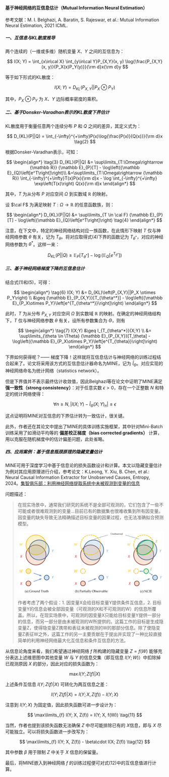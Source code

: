 #### 基于神经网络的互信息估计（Mutual Information Neural Estimation）

参考文献：M. I. Belghazi, A. Baratin, S. Rajeswar, et al.: Mutual Information Neural Estimation, 2021 ICML.

##### 一、互信息与KL散度推导
两个连续的（一维或多维）随机变量 $X$、$Y$ 之间的互信息为：

$$
I(X; Y) = \int_{x\in\cal X} \int_{y\in\cal Y}P_{X,Y}(x, y) \log{\frac{P_{X,Y}(x, y)}{P_X(x)P_Y(y)}}{\rm d}x{\rm d}y
$$

等于如下形式的KL散度：

$$
I(X; Y) = D_{KL}\left(P_{X,Y}||P_X \otimes P_Y\right) \tag{1}
$$

其中，$P_X\otimes P_Y$ 为 $X$、$Y$ 边际概率密度的乘积。

##### 二、基于Donsker-Varadhan表示的KL散度下界估计

KL散度用于衡量任意两个连续分布 $P$ 和 $Q$ 之间的差异，其定义式为：

$$
D_{KL}(P||Q) = \int_{-\infty}^{+\infty}P(x)\log{\frac{P(x)}{Q(x)}}{\rm d}x \tag{2}
$$

根据Donsker-Varadhan表示，可知：

$$
\begin{align*} \tag{3}
    D_{KL}(P||Q) &= \sup\limits_{T:\Omega\rightarrow {\mathbb R}} {\mathbb E}_{P}[T] - \log\left({\mathbb E}_{Q}\left[e^T\right]\right)\\
    &=\sup\limits_{T:\Omega\rightarrow {\mathbb R}} \int_{-\infty}^{+\infty}T(x)P(x){\rm d}x - \log \int_{-\infty}^{+\infty} \exp\left(T(x)\right) Q(x){\rm d}x
\end{align*}
$$

其中，$T$ 为从分布 $P$ 对应空间 $\Omega$ 到实数域 $\mathbb R$ 的映射。

设 $\cal F$ 为满足映射 $T: \Omega\rightarrow {\mathbb R}$ 的任意函数族，则：

$$
\begin{align*}
    D_{KL}(P||Q) &= \sup\limits_{T \in \cal F} {\mathbb E}_{P}[T] - \log\left({\mathbb E}_{Q}\left[e^T\right]\right) \tag{4}
\end{align*}
$$

注意，在下文中，特定的神经网络结构对应一族函数，在此情形下映射 $T$ 仅与神经网络参数 $\theta$ 有关，记为 $T_\theta$。将对应取得式(4)下界的函数记为 $T_{\theta^*}$，对应的神经网络参数为 $\theta^*$。这样一来：

$$
D_{KL}(P||Q) \geq {\mathbb E}_{P}[T_{\theta^*}] - \log\left({\mathbb E}_{Q}\left[e^{T_{\theta^*}}\right]\right) \tag{5}
$$

##### 三、基于神经网络梯度下降的互信息估计

结合式(1)和(5)，可得：

$$
\begin{align*} \tag{6}
    I(X; Y) &= D_{KL}\left(P_{X,Y}||P_X \otimes P_Y\right) \\
    &\geq {\mathbb E}_{P_{X,Y}}[T_{\theta^*}] - \log\left({\mathbb E}_{P_X\otimes P_Y}\left[e^{T_{\theta^*}}\right]\right)
\end{align*}
$$

此时，$T$ 为从分布 $P_{X,Y}$ 对应空间 $\Omega$ 到实数域 $\mathbb R$ 的映射。在确定的神经网络结构下，$T$ 仅与神经网络参数 $\theta$ 有关，设所有参数集合为 $\Theta$，则有

$$
\begin{align*} \tag{7}
    I(X;Y) &\geq I_{T_{\theta^*}}(X;Y) \\
    &= \sup\limits_{\theta \in \Theta} {\mathbb E}_{P_{X,Y}}[T_\theta] - \log\left({\mathbb E}_{P_X\otimes P_Y}\left[e^{T_{\theta}}\right]\right)
\end{align*}
$$

下界如何获得呢？—— 梯度下降！这样就将互信息估计与神经网络的训练过程结合起来了。论文将采用该方式的互信息估计器命名为MINE，记为 ${\hat I}_{\Theta}$。对应实现的神经网络命名为统计网络（statistics network）。

但是下界值并不表示最终估计收敛值，因此Belghazi等在论文中证明了MINE满足**强一致性（strong consistency）**：对于任意实数 $\epsilon > 0$，存在一个正整数 $N$ 和特定的统计网络使得：

$$
\forall n \geq N, |I(X;Y) - {\hat I}_{\Theta}(X;Y)_n| \leq \epsilon \tag{8}
$$

这点证明将MINE对互信息的下界估计转为一致估计，很关键。

此外，作者还在其论文中提出了MINE的具体训练实施框架，其中针对Mini-Batch训练采用了如滑动平均等的 **偏差校正梯度（bias corrected gradients）** 计算，用以克服在随机梯度中的估计偏差问题，此处省略。

##### 四、应用案例：基于信息瓶颈原理的隐藏变量估计

MINE可用于深度学习中基于信息论的损失函数设计和计算。本文以隐藏变量估计为例对其应用原理进行介绍，参考论文：K.Leong, Y. Xiu, B. Chen, et al.: Neural Causal Information Extractor for Unobserved Causes, Entropy, 2024。[集智俱乐部：利用神经网络提取系统中未被观测到变量的信息](http://mp.weixin.qq.com/s?__biz=MzIzMjQyNzQ5MA==&mid=2247686139&idx=2&sn=2c9a79b6d083d87d6279d64e3eeafee8&chksm=e8994d76dfeec460bd9e156ae1e7a1639df9233347e4350c4ca7d5da02ff0d54211e9714fd12&mpshare=1&scene=24&srcid=0404QzHzphU89elLc3xW3J9s&sharer_shareinfo=5166579513d8d215d466ab71da145d07&sharer_shareinfo_first=5166579513d8d215d466ab71da145d07#rd)

问题描述：
> 在现实场景中，通常我们研究的系统不是全部可观测的，它们包含了一些不可能或者很难观测到的变量...目前已有的数据集也很难收集到所有因变量。因变量的缺失导致无法精确描述目标变量的因果过程，也无法准确拟合预测模型。
> 
> <p align="center"><img src="因果信息结构的韦恩图表示.png" alt="Alt text" width="500"></p>
> 
> 作者考虑了两个假设：1. 因变量X会给目标变量Y提供条件互信息，2. 目标变量Y的信息会被全部因变量（可观测的X和不可观测的W）的信息所覆盖。所以，在现实场景中，可观测的因变量X只能给目标变量Y提供一部分的信息，而另一部分是由未被观测的W所提供的。这篇工作的目标是生成隐变量Z，使得隐变量Z携带和表征未被观测的W的那部分信息。除了使隐变量Z表征W之外，这篇工作的另一主要贡献在于提出并实现了一种比较直接简单的利用神经网络最大化互信息和条件互信息的方法。

从信息论角度来看，我们希望通过神经网络 $f$ 所构建的隐藏变量 $Z = f(W)$ 能够充分表达上述维恩图中其他变量 $W$ 与 $Y$ 的信息交集（即互信息 $I(Y;W)$）中扣除掉已观测原因 $X$ 的部分，因此对应的损失函数为：

$$
\max I(Y;Z(f)|X) \tag{9}
$$

上述条件互信息 $I(Y;Z(f)|X)$ 可转化为两互信息之差：

$$
I(Y;Z(f)|X) = I(Y;X, Z(f)) - I(Y; X) \tag{10}
$$

注意到 $I(Y; X)$ 为固定值，因此损失函数可进一步设计为：

$$
\max\limits_{f} I(Y; X, Z(f)) = I(Y; X, f(W)) \tag{11}
$$

当然，作者也提到该损失函数无法确保 $Z$ 中尽可能排除已有的 $X$信息，即与 $X$ 尽可能独立。可以将损失函数进一步改写为：

$$
\max\limits_{f} I(Y; X, Z(f)) - \beta\cdot I(X; Z(f)) \tag{12}
$$

其中参数 $\beta$ 用于限制 $Z$ 中关于 $X$ 信息的保留量。

最后，将MINE嵌入到神经网络 $f$ 的训练过程便可对式(12)中的互信息值进行计算。